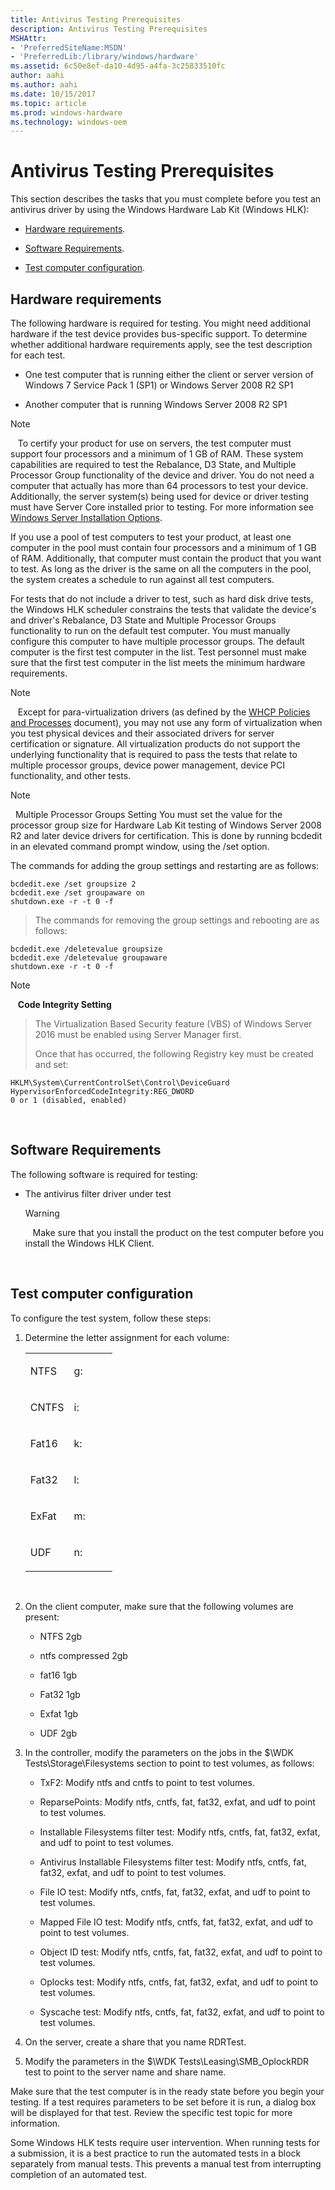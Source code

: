 ```yaml
---
title: Antivirus Testing Prerequisites
description: Antivirus Testing Prerequisites
MSHAttr:
- 'PreferredSiteName:MSDN'
- 'PreferredLib:/library/windows/hardware'
ms.assetid: 6c50e8ef-da10-4d95-a4fa-3c25833510fc
author: aahi
ms.author: aahi
ms.date: 10/15/2017
ms.topic: article
ms.prod: windows-hardware
ms.technology: windows-oem
---
```


# Antivirus Testing Prerequisites


This section describes the tasks that you must complete before you test an antivirus driver by using the Windows Hardware Lab Kit (Windows HLK):

-   [Hardware requirements](#bkmk-hardwarerequirements).

-   [Software Requirements](#bkmk-softwarerequirements).

-   [Test computer configuration](#bkmk-configure).

## <span id="BKMK_HardwareRequirements"></span><span id="bkmk-hardwarerequirements"></span><span id="BKMK_HARDWAREREQUIREMENTS"></span>Hardware requirements


The following hardware is required for testing. You might need additional hardware if the test device provides bus-specific support. To determine whether additional hardware requirements apply, see the test description for each test.

-   One test computer that is running either the client or server version of Windows 7 Service Pack 1 (SP1) or Windows Server 2008 R2 SP1

-   Another computer that is running Windows Server 2008 R2 SP1

>[!NOTE]
>  
To certify your product for use on servers, the test computer must support four processors and a minimum of 1 GB of RAM. These system capabilities are required to test the Rebalance, D3 State, and Multiple Processor Group functionality of the device and driver. You do not need a computer that actually has more than 64 processors to test your device. Additionally, the server system(s) being used for device or driver testing must have Server Core installed prior to testing. For more information see [Windows Server Installation Options](http://go.microsoft.com/fwlink/p/?LinkID=251454).

If you use a pool of test computers to test your product, at least one computer in the pool must contain four processors and a minimum of 1 GB of RAM. Additionally, that computer must contain the product that you want to test. As long as the driver is the same on all the computers in the pool, the system creates a schedule to run against all test computers.

For tests that do not include a driver to test, such as hard disk drive tests, the Windows HLK scheduler constrains the tests that validate the device's and driver's Rebalance, D3 State and Multiple Processor Groups functionality to run on the default test computer. You must manually configure this computer to have multiple processor groups. The default computer is the first test computer in the list. Test personnel must make sure that the first test computer in the list meets the minimum hardware requirements.

>[!NOTE]
>  
Except for para-virtualization drivers (as defined by the [WHCP Policies and Processes](http://go.microsoft.com/fwlink/p/?LinkID=615222) document), you may not use any form of virtualization when you test physical devices and their associated drivers for server certification or signature. All virtualization products do not support the underlying functionality that is required to pass the tests that relate to multiple processor groups, device power management, device PCI functionality, and other tests.

>[!NOTE]
>  Multiple Processor Groups Setting
>You must set the value for the processor group size for Hardware Lab Kit testing of Windows Server 2008 R2 and later device drivers for certification. This is done by running bcdedit in an elevated command prompt window, using the /set option.
>
>The commands for adding the group settings and restarting are as follows:
>
``` syntax
bcdedit.exe /set groupsize 2
bcdedit.exe /set groupaware on
shutdown.exe -r -t 0 -f
```
>
>
>The commands for removing the group settings and rebooting are as follows:
>
``` syntax
bcdedit.exe /deletevalue groupsize
bcdedit.exe /deletevalue groupaware
shutdown.exe -r -t 0 -f
```
>

>[!NOTE]
>  
**Code Integrity Setting**

>The Virtualization Based Security feature (VBS) of Windows Server 2016 must be enabled using Server Manager first.
>
>Once that has occurred, the following Registry key must be created and set:
>
``` syntax
HKLM\System\CurrentControlSet\Control\DeviceGuard
HypervisorEnforcedCodeIntegrity:REG_DWORD
0 or 1 (disabled, enabled)
```

 

## <span id="BKMK_SoftwareRequirements"></span><span id="bkmk-softwarerequirements"></span><span id="BKMK_SOFTWAREREQUIREMENTS"></span>Software Requirements


The following software is required for testing:

-   The antivirus filter driver under test

    >[!WARNING]
    >  
    Make sure that you install the product on the test computer before you install the Windows HLK Client.

     

## <span id="BKMK_Configure"></span><span id="bkmk-configure"></span><span id="BKMK_CONFIGURE"></span>Test computer configuration


To configure the test system, follow these steps:

1.  Determine the letter assignment for each volume:

    <table>
    <colgroup>
    <col width="50%" />
    <col width="50%" />
    </colgroup>
    <tbody>
    <tr class="odd">
    <td><p>NTFS</p></td>
    <td><p>g:</p></td>
    </tr>
    <tr class="even">
    <td><p>CNTFS</p></td>
    <td><p>i:</p></td>
    </tr>
    <tr class="odd">
    <td><p>Fat16</p></td>
    <td><p>k:</p></td>
    </tr>
    <tr class="even">
    <td><p>Fat32</p></td>
    <td><p>l:</p></td>
    </tr>
    <tr class="odd">
    <td><p>ExFat</p></td>
    <td><p>m:</p></td>
    </tr>
    <tr class="even">
    <td><p>UDF</p></td>
    <td><p>n:</p></td>
    </tr>
    </tbody>
    </table>

     

2.  On the client computer, make sure that the following volumes are present:

    -   NTFS 2gb

    -   ntfs compressed 2gb

    -   fat16 1gb

    -   Fat32 1gb

    -   Exfat 1gb

    -   UDF 2gb

3.  In the controller, modify the parameters on the jobs in the $\\WDK Tests\\Storage\\Filesystems section to point to test volumes, as follows:

    -   TxF2: Modify ntfs and cntfs to point to test volumes.

    -   ReparsePoints: Modify ntfs, cntfs, fat, fat32, exfat, and udf to point to test volumes.

    -   Installable Filesystems filter test: Modify ntfs, cntfs, fat, fat32, exfat, and udf to point to test volumes.

    -   Antivirus Installable Filesystems filter test: Modify ntfs, cntfs, fat, fat32, exfat, and udf to point to test volumes.

    -   File IO test: Modify ntfs, cntfs, fat, fat32, exfat, and udf to point to test volumes.

    -   Mapped File IO test: Modify ntfs, cntfs, fat, fat32, exfat, and udf to point to test volumes.

    -   Object ID test: Modify ntfs, cntfs, fat, fat32, exfat, and udf to point to test volumes.

    -   Oplocks test: Modify ntfs, cntfs, fat, fat32, exfat, and udf to point to test volumes.

    -   Syscache test: Modify ntfs, cntfs, fat, fat32, exfat, and udf to point to test volumes.

4.  On the server, create a share that you name RDRTest.

5.  Modify the parameters in the $\\WDK Tests\\Leasing\\SMB\_OplockRDR test to point to the server name and share name.

Make sure that the test computer is in the ready state before you begin your testing. If a test requires parameters to be set before it is run, a dialog box will be displayed for that test. Review the specific test topic for more information.

Some Windows HLK tests require user intervention. When running tests for a submission, it is a best practice to run the automated tests in a block separately from manual tests. This prevents a manual test from interrupting completion of an automated test.

 

 






